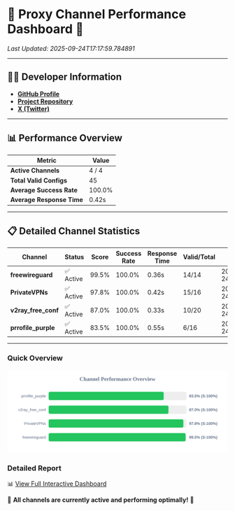 # 🌟 Proxy Channel Performance Dashboard 🌟

_Last Updated: 2025-09-24T17:17:59.784891_

---

## 👩‍💻 Developer Information

- **[GitHub Profile](https://github.com/4n0nymou3)**  
- **[Project Repository](https://github.com/4n0nymou3/multi-proxy-config-fetcher)**  
- **[X (Twitter)](https://x.com/4n0nymou3)**  

---

## 📊 Performance Overview

| Metric                | Value       |
|-----------------------|-------------|
| **Active Channels**   | 4 / 4       |
| **Total Valid Configs** | 45          |
| **Average Success Rate** | 100.0%      |
| **Average Response Time** | 0.42s       |

---

## 📋 Detailed Channel Statistics

| Channel          | Status     | Score  | Success Rate | Response Time | Valid/Total | Last Success               |
|------------------|------------|--------|--------------|---------------|-------------|----------------------------|
| **freewireguard**  | ✅ Active  | 99.5%  | 100.0% | 0.36s         | 14/14       | 2025-09-24T17:17:59.783058 |
| **PrivateVPNs**  | ✅ Active  | 97.8%  | 100.0% | 0.42s         | 15/16       | 2025-09-24T17:17:59.389613 |
| **v2ray_free_conf**  | ✅ Active  | 87.0%  | 100.0% | 0.33s         | 10/20       | 2025-09-24T17:17:58.931920 |
| **prrofile_purple**  | ✅ Active  | 83.5%  | 100.0% | 0.55s         | 6/16       | 2025-09-24T17:17:58.445617 |

---

### Quick Overview
<div align="center">
  <a href="https://raw.githubusercontent.com/nullluser/NullRepo/refs/heads/main/assets/channel_stats_chart.svg">
    <img src="https://raw.githubusercontent.com/nullluser/NullRepo/refs/heads/main/assets/channel_stats_chart.svg" alt="Source Performance Statistics" width="800">
  </a>
</div>

### Detailed Report
📊 [View Full Interactive Dashboard](https://htmlpreview.github.io/?https://github.com/nullluser/NullRepo/blob/main/assets/performance_report.html)

🎉 **All channels are currently active and performing optimally!** 🎉
